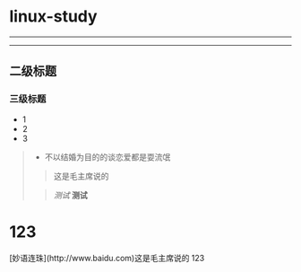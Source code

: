 # linux-study


-------------------
---------------------
## 二级标题 

### 三级标题

* 1
* 2
* 3

>* 不以结婚为目的的谈恋爱都是耍流氓
>  >这是毛主席说的
>
>
>  >_测试_
**测试**
<h1>123</h1>
[妙语连珠](http://www.baidu.com)这是毛主席说的
123